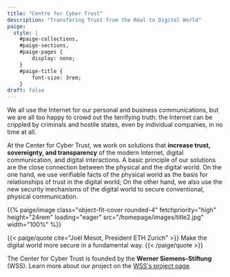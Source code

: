 ```yaml
---
title: "Centre for Cyber Trust"
description: "Transfering Trust from the Real to Digital World"
paige:
  style: |
    #paige-collections,
    #paige-sections,
    #paige-pages {
        display: none;
    }
    #paige-title {
        font-size: 3rem;
    }
draft: false
---
```


We all use the Internet for our personal and business communications, but we are all too happy to crowd out the terrifying truth: the Internet can be crippled by criminals and hostile states, even by individual companies, in no time at all.

At the Center for Cyber Trust, we work on solutions that **increase trust, sovereignty, and transparency** of the modern Internet, digital communication, and digital interactions.
A basic principle of our solutions are the close connection between the physical and the digital world.
On the one hand, we use verifiable facts of the physical world as the basis for
relationships of trust in the digital world; On the other hand, we also use the new security mechanisms
of the digital world to secure conventional, physical communication.

<p>{{% paige/image class="object-fit-cover rounded-4" fetchpriority="high" height="24rem" loading="eager" src="/homepage/images/title2.jpg" width="100%" %}}</p>

{{< paige/quote cite="Joël Mesot, President ETH Zurich" >}}
    Make the digital world more secure in a fundamental way.
{{< /paige/quote >}}

The Center for Cyber Trust is founded by the **Werner Siemens-Stiftung** (WSS).
Learn more about our project on the [WSS's project page](https://www.wernersiemens-stiftung.ch/en/projects/cyber-trust).
